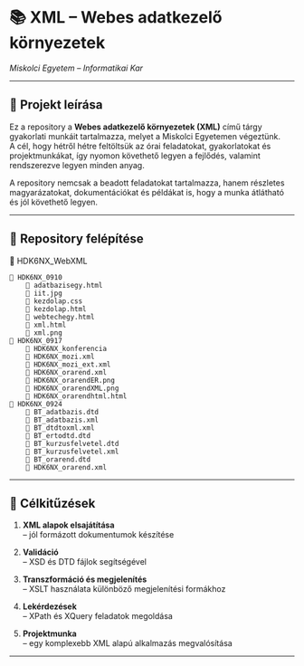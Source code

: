# 📚 XML – Webes adatkezelő környezetek  
*Miskolci Egyetem – Informatikai Kar*

---

## 📝 Projekt leírása
Ez a repository a **Webes adatkezelő környezetek (XML)** című tárgy gyakorlati munkáit tartalmazza, melyet a Miskolci Egyetemen végeztünk.  
A cél, hogy hétről hétre feltöltsük az órai feladatokat, gyakorlatokat és projektmunkákat, így nyomon követhető legyen a fejlődés, valamint rendszerezve legyen minden anyag.  

A repository nemcsak a beadott feladatokat tartalmazza, hanem részletes magyarázatokat, dokumentációkat és példákat is, hogy a munka átlátható és jól követhető legyen.

---

## 📂 Repository felépítése

📁 HDK6NX_WebXML

    📁 HDK6NX_0910
        📄 adatbazisegy.html
        📄 iit.jpg
        📄 kezdolap.css
        📄 kezdolap.html
        📄 webtechegy.html
        📄 xml.html
        📄 xml.png
    📁 HDK6NX_0917
        📄 HDK6NX_konferencia
        📄 HDK6NX_mozi.xml
        📄 HDK6NX_mozi_ext.xml
        📄 HDK6NX_orarend.xml
        📄 HDK6NX_orarendER.png
        📄 HDK6NX_orarendXML.png
        📄 HDK6NX_orarendhtml.html
    📁 HDK6NX_0924
        📄 BT_adatbazis.dtd
        📄 BT_adatbazis.xml
        📄 BT_dtdtoxml.xml
        📄 BT_ertodtd.dtd
        📄 BT_kurzusfelvetel.dtd
        📄 BT_kurzusfelvetel.xml
        📄 BT_orarend.dtd
        📄 HDK6NX_orarend.xml
---

## 🎯 Célkitűzések

1. **XML alapok elsajátítása**  
   – jól formázott dokumentumok készítése  

2. **Validáció**  
   – XSD és DTD fájlok segítségével  

3. **Transzformáció és megjelenítés**  
   – XSLT használata különböző megjelenítési formákhoz  

4. **Lekérdezések**  
   – XPath és XQuery feladatok megoldása  

5. **Projektmunka**  
   – egy komplexebb XML alapú alkalmazás megvalósítása  

---
